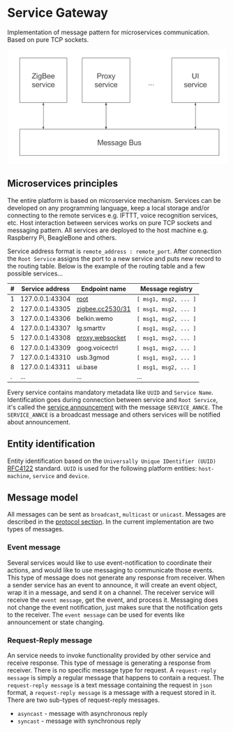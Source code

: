 # Service Gateway
Implementation of message pattern for microservices communication. Based on pure TCP sockets.

<p align="center">
  <img src="/resources/images/message-pattern.png">
</p>

## Microservices principles

The entire platform is based on microservice mechanism. Services can be developed on any programming language, keep a local storage and/or connecting to the remote services e.g. IFTTT,  voice recognition services, etc. Host interaction between services works on pure TCP sockets and messaging pattern. All services are deployed to the host machine e.g. Raspberry Pi, BeagleBone and others.

Service address format is `remote_address : remote_port`. After connection the `Root Service` assigns the port to a new service and puts new record to the routing table. Below is the example of the routing table and a few possible services...

| # | Service address | Endpoint name    | Message registry      |
|---|-----------------|------------------|-----------------------|
| 1 | 127.0.0.1:43304    | [root](https://github.com/bigsens-iot/bigsens-service-gateway/tree/master/lib/services/root-service) | `[ msg1, msg2, ... ]` |
| 2 | 127.0.0.1:43305    | [zigbee.cc2530/31](https://github.com/bigsens-iot/zigbee-service) | `[ msg1, msg2, ... ]` |
| 3 | 127.0.0.1:43306    | belkin.wemo      | `[ msg1, msg2, ... ]` |
| 4 | 127.0.0.1:43307    | lg.smarttv       | `[ msg1, msg2, ... ]` |
| 5 | 127.0.0.1:43308    | [proxy.websocket](https://github.com/bigsens-iot/bigsens-service-gateway/tree/master/lib/services/websocket-proxy) | `[ msg1, msg2, ... ]` |
| 6 | 127.0.0.1:43309    | goog.voicectrl   | `[ msg1, msg2, ... ]` |
| 7 | 127.0.0.1:43310    | usb.3gmod        | `[ msg1, msg2, ... ]` |
| 8 | 127.0.0.1:43311    | ui.base          | `[ msg1, msg2, ... ]` |
| . | ...             | ...              | ...                   |

 Every service contains mandatory metadata like `UUID` and `Service Name`. Identification goes during connection between service and `Root Service`, it's called the [service announcement](https://github.com/bigsens-iot/bigsens-service-gateway/blob/master/PROTOCOL.md#service_annce) with the message `SERVICE_ANNCE`. The `SERVICE_ANNCE` is a broadcast message and others services will be notified about announcement.

## Entity identification

Entity identification based on the `Universally Unique IDentifier (UUID)` [RFC4122](https://tools.ietf.org/html/rfc4122) standard.
`UUID` is used for the following platform entities: `host-machine`, `service` and `device`.

## Message model

All messages can be sent as `broadcast`, `multicast` or `unicast`. Messages are described in the [protocol section](https://github.com/bigsens-iot/bigsens-service-gateway/blob/master/PROTOCOL.md). In the current implementation are two types of messages.

### Event message
Several services would like to use event-notification to coordinate their actions, and would like to use messaging to communicate those events. This type of message does not generate any response from receiver. When a sender service has an event to announce, it will create an event object, wrap it in a message, and send it on a channel. The receiver service will receive the `event message`, get the event, and process it. Messaging does not change the event notification, just makes sure that the notification gets to the receiver. The `event message` can be used for events like announcement or state changing.

### Request-Reply message
An service needs to invoke functionality provided by other service and receive response. This type of message is generating a response from receiver. There is no specific message type for request. A `request-reply message` is simply a regular message that happens to contain a request. The `request-reply message` is a text message containing the request in `json` format, a `request-reply message` is a message with a request stored in it. There are two sub-types of request-reply messages.
* `asyncast` - message with asynchronous reply
* `syncast` - message with synchronous reply
